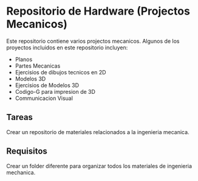 # Repositorio de Hardware (Projectos Mecanicos)
Este repositorio contiene varios projectos mecanicos. 
Algunos de los proyectos incluidos en este repositorio incluyen: 
- Planos
- Partes Mecanicas
- Ejercisios de dibujos tecnicos en 2D
- Modelos 3D
- Ejercisios de Modelos 3D
- Codigo-G para impresion de 3D 
- Communicacion Visual

## Tareas
Crear un repositorio de materiales relacionados a la ingenieria mecanica. 

## Requisitos 
Crear un folder diferente para organizar todos los materiales de ingenieria mechanica. 